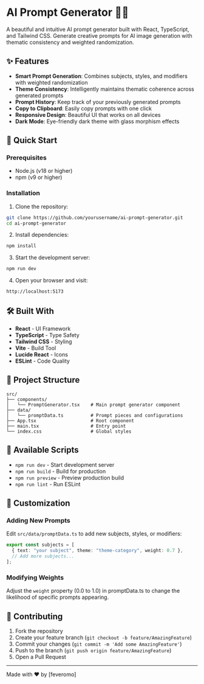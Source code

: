 # AI Prompt Generator 🎨✨

A beautiful and intuitive AI prompt generator built with React, TypeScript, and Tailwind CSS. Generate creative prompts for AI image generation with thematic consistency and weighted randomization.

## ✨ Features

- **Smart Prompt Generation**: Combines subjects, styles, and modifiers with weighted randomization
- **Theme Consistency**: Intelligently maintains thematic coherence across generated prompts
- **Prompt History**: Keep track of your previously generated prompts
- **Copy to Clipboard**: Easily copy prompts with one click
- **Responsive Design**: Beautiful UI that works on all devices
- **Dark Mode**: Eye-friendly dark theme with glass morphism effects

## 🚀 Quick Start

### Prerequisites

- Node.js (v18 or higher)
- npm (v9 or higher)

### Installation

1. Clone the repository:
```bash
git clone https://github.com/yourusername/ai-prompt-generator.git
cd ai-prompt-generator
```

2. Install dependencies:
```bash
npm install
```

3. Start the development server:
```bash
npm run dev
```

4. Open your browser and visit:
```
http://localhost:5173
```

## 🛠️ Built With

- **React** - UI Framework
- **TypeScript** - Type Safety
- **Tailwind CSS** - Styling
- **Vite** - Build Tool
- **Lucide React** - Icons
- **ESLint** - Code Quality

## 📁 Project Structure

```
src/
├── components/
│   └── PromptGenerator.tsx    # Main prompt generator component
├── data/
│   └── promptData.ts          # Prompt pieces and configurations
├── App.tsx                    # Root component
├── main.tsx                   # Entry point
└── index.css                  # Global styles
```

## 🔧 Available Scripts

- `npm run dev` - Start development server
- `npm run build` - Build for production
- `npm run preview` - Preview production build
- `npm run lint` - Run ESLint

## 🎨 Customization

### Adding New Prompts

Edit `src/data/promptData.ts` to add new subjects, styles, or modifiers:

```typescript
export const subjects = [
  { text: "your subject", theme: "theme-category", weight: 0.7 },
  // Add more subjects...
];
```

### Modifying Weights

Adjust the `weight` property (0.0 to 1.0) in promptData.ts to change the likelihood of specific prompts appearing.

## 🤝 Contributing

1. Fork the repository
2. Create your feature branch (`git checkout -b feature/AmazingFeature`)
3. Commit your changes (`git commit -m 'Add some AmazingFeature'`)
4. Push to the branch (`git push origin feature/AmazingFeature`)
5. Open a Pull Request

---

Made with ❤️ by [feveromo]
